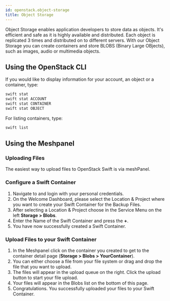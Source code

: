 ```yaml
---
id: openstack.object-storage
title: Object Storage
---
```


Object Storage enables application developers to store data as objects. It's efficient and safe as it is highly available and distributed. Each object is replicated 3 times and distributed on to different servers. With our Object Storage you can create containers and store BLOBS \(Binary Large OBjects\), such as images, audio or multimedia objects.


## Using the OpenStack CLI

If you would like to display information for your account, an object or a container, type:

```bash
swift stat
swift stat ACCOUNT
swift stat CONTAINER
swift stat OBJECT
```

For listing containers, type:

```bash
swift list
```

## Using the Meshpanel

### Uploading Files

The easiest way to upload files to OpenStack Swift is via meshPanel.

### Configure a Swift Container

1. Navigate to and login with your personal credentials.
2. On the Welcome Dashboard, please select the Location & Project where you want to create your Swift Container for the Backup Files.
3. After selecting a Location & Project choose in the Service Menu on the left **Storage &gt; Blobs**.
4. Enter the Name of the Swift Container and press the **+**.
5. You have now successfully created a Swift Container.

### Upload Files to your Swift Container

1. In the Meshpanel click on the container you created to get to the container detail page \(**Storage &gt; Blobs &gt; YourContainer**\).
2. You can either choose a file from your file system or drag and drop the file that you want to upload.
3. The files will appear in the upload queue on the right. Click the upload button to start your file upload.
4. Your files will appear in the Blobs list on the bottom of this page.
5. Congratulations. You successfully uploaded your files to your Swift Container.



